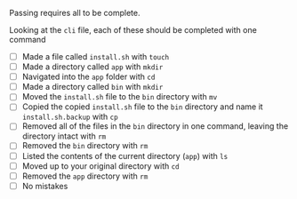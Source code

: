 Passing requires all to be complete.

Looking at the `cli` file, each of these should be completed with one command

* [ ] Made a file called `install.sh` with `touch`
* [ ] Made a directory called `app` with `mkdir`
* [ ] Navigated into the `app` folder with `cd`
* [ ] Made a directory called `bin` with `mkdir`
* [ ] Moved the `install.sh` file to the `bin` directory with `mv`
* [ ] Copied the copied `install.sh` file to the `bin` directory and name it `install.sh.backup` with `cp`
* [ ] Removed all of the files in the `bin` directory in one command, leaving the directory intact with `rm`
* [ ] Removed the `bin` directory with `rm`
* [ ] Listed the contents of the current directory (`app`) with `ls`
* [ ] Moved up to your original directory with `cd`
* [ ] Removed the `app` directory with `rm`
* [ ] No mistakes
